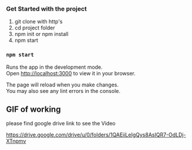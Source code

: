 ### Get Started with the project
1. git clone with http's
2. cd project folder
3. npm init or npm install
4. npm start

### `npm start`

Runs the app in the development mode.\
Open [http://localhost:3000](http://localhost:3000) to view it in your browser.

The page will reload when you make changes.\
You may also see any lint errors in the console.

## GIF of working

please find google drive link to see the Video

https://drive.google.com/drive/u/0/folders/1QAEiiLeIgQys8AsIQR7-OdLDj-XTnpmv

